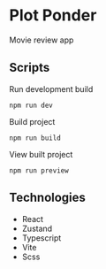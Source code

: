 # Plot Ponder

Movie review app

## Scripts

Run development build

```
npm run dev
```

Build project

```
npm run build
```

View built project

```
npm run preview
```

## Technologies

- React
- Zustand
- Typescript
- Vite
- Scss
